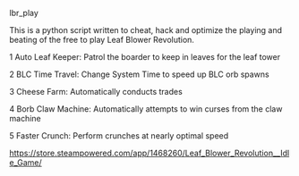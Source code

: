 lbr_play

This is a python script written to cheat, hack and optimize the playing and beating of the free to play Leaf Blower Revolution.


1 Auto Leaf Keeper: Patrol the boarder to keep in leaves for the leaf tower

2 BLC Time Travel: Change System Time to speed up BLC orb spawns

3 Cheese Farm: Automatically conducts trades

4 Borb Claw Machine: Automatically attempts to win curses from the claw machine

5 Faster Crunch: Perform crunches at nearly optimal speed

https://store.steampowered.com/app/1468260/Leaf_Blower_Revolution__Idle_Game/
